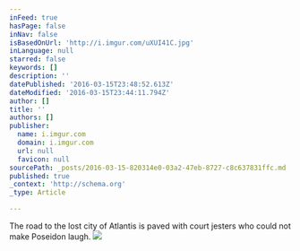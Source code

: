 ```yaml
---
inFeed: true
hasPage: false
inNav: false
isBasedOnUrl: 'http://i.imgur.com/uXUI41C.jpg'
inLanguage: null
starred: false
keywords: []
description: ''
datePublished: '2016-03-15T23:48:52.613Z'
dateModified: '2016-03-15T23:44:11.794Z'
author: []
title: ''
authors: []
publisher:
  name: i.imgur.com
  domain: i.imgur.com
  url: null
  favicon: null
sourcePath: _posts/2016-03-15-820314e0-03a2-47eb-8727-c8c637831ffc.md
published: true
_context: 'http://schema.org'
_type: Article

---
```

The road to the lost city of Atlantis is paved with court jesters who could not make Poseidon laugh.
![](http://i.imgur.com/uXUI41C.jpg)